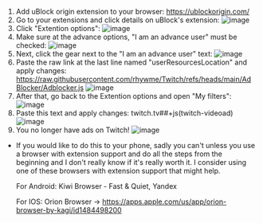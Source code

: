 1. Add uBlock origin extension to your browser: https://ublockorigin.com/
2. Go to your extensions and click details on uBlock's extension: ![image](https://github.com/user-attachments/assets/eebc681d-3284-415a-946b-3af4a81cec04)
3. Click "Extention options": ![image](https://github.com/user-attachments/assets/ed1af467-dc30-4c8b-a3e7-4d3c99511cc6)
4. Make sure at the advance options, "I am an advance user" must be checked: ![image](https://github.com/user-attachments/assets/43ac1b06-715c-4bdf-b238-05d62dd4502b)
5. Next, click the gear next to the "I am an advance user" text: ![image](https://github.com/user-attachments/assets/b37f9c4e-df50-4997-b20f-a0bca0014dc6)
6. Paste the raw link at the last line named "userResourcesLocation" and apply changes: https://raw.githubusercontent.com/rhywme/Twitch/refs/heads/main/AdBlocker/Adblocker.js ![image](https://github.com/user-attachments/assets/639244a1-dbd3-42e0-b89c-b23359a27225)
7. After that, go back to the Extention options and open "My filters": ![image](https://github.com/user-attachments/assets/c679019a-d39a-4cc8-9a1f-f90905d8ff45)
8. Paste this text and apply changes: twitch.tv##+js(twitch-videoad) ![image](https://github.com/user-attachments/assets/652275f0-617f-4025-bcf0-82a341ed9b17)
9. You no longer have 
ads on Twitch! ![image](https://media.tenor.com/ej_uvg93_v8AAAAM/yippee-iluvmybf.gif)

- If you would like to do this to your phone, sadly you can't unless you use a browser with extension support and do all the steps from the beginning and I don't really know if it's really worth it.
  I consider using one of these browsers with extension support that might help.
  
  For Android: Kiwi Browser - Fast & Quiet, Yandex
  
  For IOS: Orion Browser -> https://apps.apple.com/us/app/orion-browser-by-kagi/id1484498200
